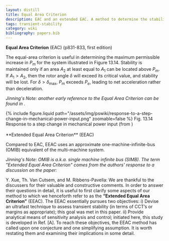 ```yaml
---
layout: distill
title: Equal Area Criterion
description: EAC and an extended EAC. A method to determine the stability.
tags: transient-stability
category: wiki
bibliography: papers.bib
---
```


**Equal Area Criterion** (EAC) <d-cite key="kundur1994Power"></d-cite> (p831-833, first edition)

The equal-area criterion is useful in determining the maximum permissible increase in $P_{m}$ for the system illustrated in Figure 13.14.
Stability is maintained only if an area $A_{2}$ at least equal to $A_{1}$ can be located above $P_{m}$. If $A_{1} > A_{2}$, then the rotor angle $\delta$ will exceed its critical value, and stability will be lost. For $\delta > \delta_{\max}$, $P_{m}$ exceeds $P_{e}$, leading to net acceleration rather than deceleration.

_Jinning's Note: another early reference to the Equal Area Criterion can be found in <d-cite key="dahl1935stability"></d-cite>._

<div class="row mt-3">
    <div class="col-sm mt-3 mt-md-0">
        {% include figure.liquid
        path="/assets/img/pswiki/response-to-a-step-change-in-mechanical-power-input.png"
        zoomable=false %}
        Fig. 13.14 Response to a step change in mechanical power input (from <d-cite key="kundur1994Power"></d-cite>)
    </div>
</div>
<br>
**Extended Equal Area Criterion** (EEAC) <d-cite key="xue1988eeca"></d-cite>

Compared to EAC, EEAC uses an approximate one-machine-infinite-bus (OMIB) equivalent of the multi-machine system.

_Jinning's Note: OMIB is a.k.a. single machine infinite bus (SIMB). The term "Extended Equal Area Criterion" comes from the authors' response to a discussion on the paper:_

Y. Xue, Th. Van Cutsem, and M. Ribbens-Pavella: We are thankful to the discussers for their valuable and constructive comments.
In order to answer their questions in detail, it is useful to first clarify some aspects of our method to which we henceforth refer to as the **“Extended Equal Area Criterion”** (EEAC).
The EEAC essentially pursues two objectives:
i) Devise an ultrafast technique to assess transient stability (in terms of CCT’s or margins as appropriate); this goal was met in this paper.
ii) Provide analytical means of sensitivity analysis and control; initiated here, this study is developed in Ref. [A].
To reach these objectives, the EEAC method has called upon one conjecture and one simplifying assumption.
It is worth restating them and examining their implications in some detail.
